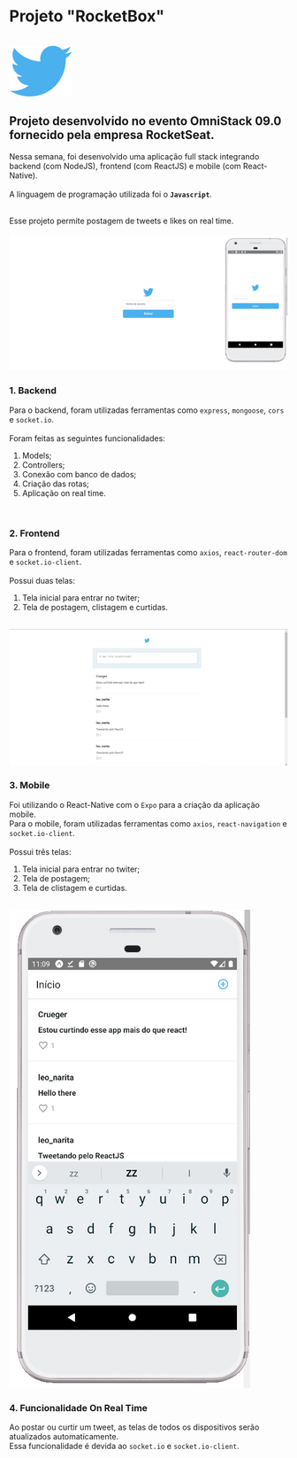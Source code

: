 # Projeto "RocketBox"

<br>
<img src="/frontend/src/assets/logo.svg">
<br>

## Projeto desenvolvido no evento OmniStack 09.0 fornecido pela empresa RocketSeat.

Nessa semana, foi desenvolvido uma aplicação full stack integrando backend (com NodeJS), frontend (com ReactJS) e mobile (com React-Native).
<br>
<br>
A linguagem de programação utilizada foi o **`Javascript`**.

<br>
Esse projeto permite postagem de tweets e likes on real time.

<br>
<br>
<img src="/uploads/foto1.png">
<br>

### 1. Backend

Para o backend, foram utilizadas ferramentas como `express`, `mongoose`, `cors` e `socket.io`. 
<br>
<br>
Foram feitas as seguintes funcionalidades:
  1. Models;
  2. Controllers;
  3. Conexão com banco de dados;
  4. Criação das rotas;
  5. Aplicação on real time.

<br>

### 2. Frontend

Para o frontend, foram utilizadas ferramentas como `axios`, `react-router-dom` e `socket.io-client`. 
<br>
<br>
Possui duas telas: 
  1. Tela inicial para entrar no twiter;
  2. Tela de postagem, clistagem e curtidas.

<br>
<img src="/uploads/foto2.png">
<br>

### 3. Mobile

Foi utilizando o React-Native com o `Expo` para a criação da aplicação mobile.
<br>
Para o mobile, foram utilizadas ferramentas como `axios`, `react-navigation` e `socket.io-client`. 
<br>
<br>
Possui três telas: 
  1. Tela inicial para entrar no twiter;
  2. Tela de postagem;
  3. Tela de clistagem e curtidas.

<br>
<img src="/uploads/foto3.png">
<br>

### 4. Funcionalidade On Real Time

Ao postar ou curtir um tweet, as telas de todos os dispositivos serão atualizados automaticamente.
<br>
Essa funcionalidade é devida ao `socket.io` e `socket.io-client`.
